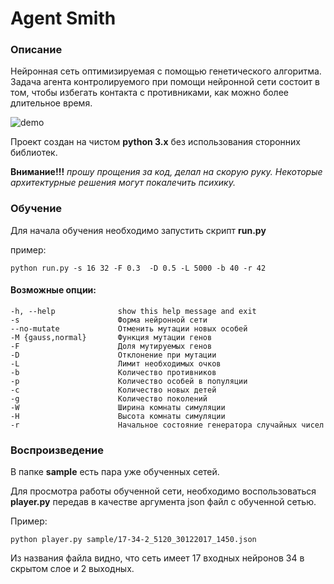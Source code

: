 # Agent Smith

### Описание

Нейронная сеть оптимизируемая с помощью генетического алгоритма. Задача агента контролируемого при помощи нейронной сети состоит в том, чтобы избегать контакта с противниками, как можно более длительное время.

![demo](https://github.com/underwit/agentsmith/pics/demo.gif)

Проект создан на чистом **python 3.x** без использования сторонних библиотек.

**Внимание!!!**
_прошу прощения за код, делал на скорую руку. Некоторые архитектурные решения могут покалечить психику._

### Обучение

Для начала обучения необходимо запустить скрипт **run.py**

пример:
```
python run.py -s 16 32 -F 0.3  -D 0.5 -L 5000 -b 40 -r 42
```

#### Возможные опции:
```
-h, --help              show this help message and exit
-s                      Форма нейронной сети 
--no-mutate             Отменить мутации новых особей
-M {gauss,normal}       Функция мутации генов
-F                      Доля мутируемых генов
-D                      Отклонение при мутации
-L                      Лимит необходимых очков
-b                      Количество противников
-p                      Количество особей в популяции
-c                      Количество новых детей
-g                      Количество поколений
-W                      Ширина комнаты симуляции
-H                      Высота комнаты симуляции
-r                      Начальное состояние генератора случайных чисел
```


### Воспроизведение

В папке **sample** есть пара уже обученных сетей.

Для просмотра работы обученной сети, необходимо воспользоваться **player.py** передав в качестве аргумента json файл с обученной сетью.

Пример:
```
python player.py sample/17-34-2_5120_30122017_1450.json
```

Из названия файла видно, что сеть имеет 17 входных нейронов 34 в скрытом слое и 2 выходных.
